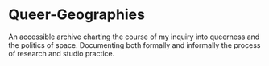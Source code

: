 # Queer-Geographies
An accessible archive charting the course of my inquiry into queerness and the politics of space. Documenting both formally and informally the process of research and studio practice. 
